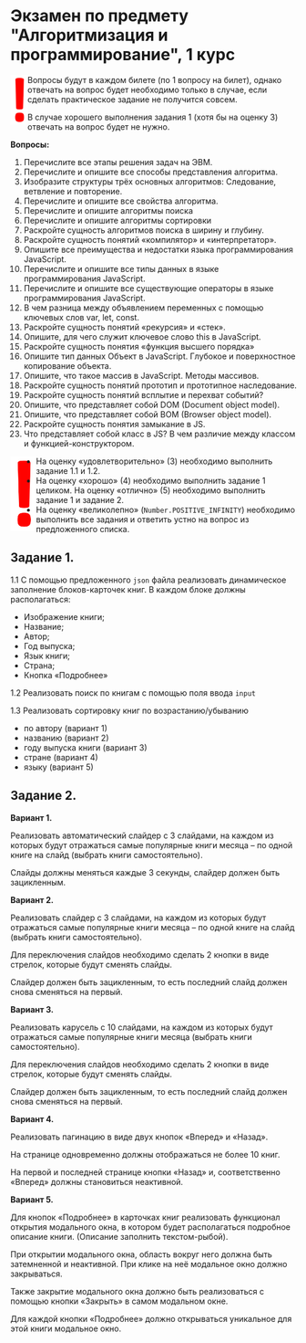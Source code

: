 # Экзамен по предмету "Алгоритмизация и программирование", 1 курс

<img src="https://raw.githubusercontent.com/artexhibit/Fundamentals-of-algorithmization-and-programming/main/JS/Экзамен%20Алгоритмизация%20и%20программирование/images/ex_mark.png" alt="exmark" align="left" width="30">

Вопросы будут в каждом билете (по 1 вопросу на билет), однако отвечать на вопрос будет необходимо только в случае, если сделать практическое задание не получится совсем. 

В случае хорошего выполнения задания 1 (хотя бы на оценку 3) отвечать на вопрос будет не нужно.
 
**Вопросы:**

1. Перечислите все этапы решения задач на ЭВМ.
2. Перечислите и опишите все способы представления алгоритма.
3. Изобразите структуры трёх основных алгоритмов: Следование, ветвление и повторение.
4. Перечислите и опишите все свойства алгоритма.
5. Перечислите и опишите алгоритмы поиска
6. Перечислите и опишите алгоритмы сортировки
7. Раскройте сущность алгоритмов поиска в ширину и глубину.
8. Раскройте сущность понятий «компилятор» и «интерпретатор».
9. Опишите все преимущества и недостатки языка программирования JavaScript.
10. Перечислите и опишите все типы данных в языке программирования JavaScript.
11. Перечислите и опишите все существующие операторы в языке программирования JavaScript.
12. В чем разница между объявлением переменных с помощью ключевых слов var, let, const.
13. Раскройте сущность понятий «рекурсия» и «стек».
14. Опишите, для чего служит ключевое слово this в JavaScript.
15. Раскройте сущность понятия «функция высшего порядка»
16. Опишите тип данных Объект в JavaScript. Глубокое и поверхностное копирование объекта.
17. Опишите, что такое массив в JavaScript. Методы массивов.
18. Раскройте сущность понятий прототип и прототипное наследование.
19. Раскройте сущность понятий всплытие и перехват событий?
20. Опишите, что представляет собой DOM (Document object model).
21. Опишите, что представляет собой BOM (Browser object model).
22. Раскройте сущность понятия замыкание в JS.
23. Что представляет собой класс в JS? В чем различие между классом и функцией-конструктором.
 
<img src="https://raw.githubusercontent.com/artexhibit/Fundamentals-of-algorithmization-and-programming/main/JS/Экзамен%20Алгоритмизация%20и%20программирование/images/ex_mark.png" alt="exmark" align="left" width="45">

- На оценку «удовлетворительно» (3) необходимо выполнить задание 1.1 и 1.2.
- На оценку «хорошо» (4) необходимо выполнить задание 1 целиком.
На оценку «отлично» (5) необходимо выполнить задание 1 и задание 2.
- На оценку «великолепно» (`Number.POSITIVE_INFINITY`) необходимо выполнить все задания и ответить устно на вопрос из предложенного списка.
 
## Задание 1.

1.1 С помощью предложенного `json` файла реализовать динамическое заполнение блоков-карточек книг. В каждом блоке должны располагаться:

-  Изображение книги;
-  Название;
-  Автор;
-  Год выпуска;
-  Язык книги;
-  Страна;
-  Кнопка «Подробнее»

1.2 Реализовать поиск по книгам с помощью поля ввода `input`

1.3 Реализовать сортировку книг по возрастанию/убыванию  

- по автору (вариант 1)
- названию (вариант 2)
- году выпуска книги (вариант 3)
- стране (вариант 4)
- языку (вариант 5)
 
## Задание 2.

**Вариант 1.**

Реализовать автоматический слайдер с 3 слайдами, на каждом из которых будут отражаться самые популярные книги месяца – по одной книге на слайд (выбрать книги самостоятельно).

Слайды должны меняться каждые 3 секунды, слайдер должен быть зацикленным.
 
**Вариант 2.**

Реализовать слайдер с 3 слайдами, на каждом из которых будут отражаться самые популярные книги месяца – по одной книге на слайд (выбрать книги самостоятельно).

Для переключения слайдов необходимо сделать 2 кнопки в виде стрелок, которые будут сменять слайды.

Слайдер должен быть зацикленным, то есть последний слайд должен снова сменяться на первый.
 
**Вариант 3.**

Реализовать карусель с 10 слайдами, на каждом из которых будут отражаться самые популярные книги месяца (выбрать книги самостоятельно).

Для переключения слайдов необходимо сделать 2 кнопки в виде стрелок, которые будут сменять слайды.

Слайдер должен быть зацикленным, то есть последний слайд должен снова сменяться на первый.
 
**Вариант 4.**

Реализовать пагинацию в виде двух кнопок «Вперед» и «Назад». 

На странице одновременно должны отображаться не более 10 книг. 

На первой и последней странице кнопки «Назад» и, соответственно «Вперед» должны становиться неактивной.
 
**Вариант 5.**

Для кнопок «Подробнее» в карточках книг реализовать функционал открытия модального окна, в котором будет располагаться подробное описание книги. (Описание заполнить текстом-рыбой).

При открытии модального окна, область вокруг него должна быть затемненной и неактивной. При клике на неё модальное окно должно закрываться. 

Также закрытие модального окна должно быть реализоваться с помощью кнопки «Закрыть» в самом модальном окне.

Для каждой кнопки «Подробнее» должно открываться уникальное для этой книги модальное окно.